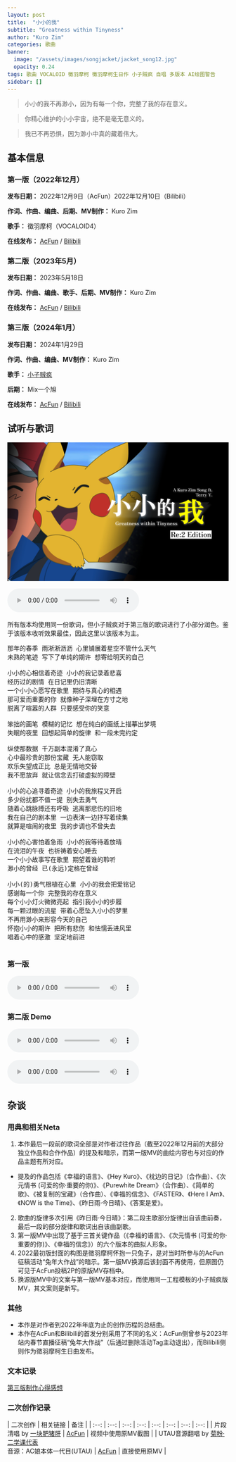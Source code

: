 ```yaml
---
layout: post
title:  "小小的我"
subtitle: "Greatness within Tinyness"
author: "Kuro Zim"
categories: 歌曲
banner: 
  image: "/assets/images/songjacket/jacket_song12.jpg"
  opacity: 0.24
tags: 歌曲 VOCALOID 徵羽摩柯 徵羽摩柯生日作 小子贼疯 自唱 多版本 AI绘图警告
sidebar: []
---
```


> 小小的我不再渺小，因为有每一个你，完整了我的存在意义。

> 你精心维护的小小宇宙，绝不是毫无意义的。

> 我已不再恐惧，因为渺小中真的藏着伟大。

## 基本信息

### 第一版（2022年12月）

**发布日期：** 2022年12月9日（AcFun）2022年12月10日（Bilibili）

**作词、作曲、编曲、后期、MV制作：** Kuro Zim

**歌手：** 徵羽摩柯（VOCALOID4）

**在线发布：** [AcFun](https://www.acfun.cn/v/ac40082187) / [Bilibili](https://www.bilibili.com/video/BV1mP4y1Q7Yh/)

### 第二版（2023年5月）

**发布日期：** 2023年5月18日

**作词、作曲、编曲、歌手、后期、MV制作：** Kuro Zim

**在线发布：** [AcFun](https://www.acfun.cn/v/ac41390699) / [Bilibili](https://www.bilibili.com/video/BV1Lu411x7fK/)

### 第三版（2024年1月）

**发布日期：** 2024年1月29日

**作词、作曲、编曲、MV制作：** Kuro Zim

**歌手：** [小子贼疯](https://www.acfun.cn/u/15232)

**后期：** Mix一个旭

**在线发布：** [AcFun](https://www.acfun.cn/v/ac43634103) / [Bilibili](https://www.bilibili.com/video/BV1ZV411Q7WK/)

## 试听与歌词

![这是图片](/assets/images/songjacket/jacket_song12sp.jpg "第三版特制封面")

<audio controls><source src="/assets/audio/song12v24pikachu.mp3" type="audio/mp3"></audio>

所有版本均使用同一份歌词，但小子贼疯对于第三版的歌词进行了小部分润色。鉴于该版本收听效果最佳，因此这里以该版本为主。

<pre>
那年的春季 雨淅淅沥沥 心里铺展着星空不管什么天气
未熟的笔迹 写下了单纯的期许 想寄给明天的自己 

小小的心相信着奇迹 小小的我记录着悲喜
经历过的剧情 在日记里仍旧清晰
一个小小心愿写在歌里 期待与真心的相遇
那可爱而重要的你 就像种子深埋在方寸之地
脱离了喧嚣的人群 只要感受你的笑意

笨拙的画笔 模糊的记忆 想在纯白的画纸上描摹出梦境
失眠的夜里 回想起简单的旋律 和一段未完约定

纵使那数据 千万副本混淆了真心
心中最珍贵的那份宝藏 无人能窃取
欢乐失望成正比 总是无情地交替
我不愿放弃 就让信念去打破虚拟的障壁

小小的心追寻着奇迹 小小的我旅程又开启
多少纷扰都不值一提 别失去勇气
随着心跳脉搏还有呼吸 逃离那悲伤的旧地
我在自己的剧本里 一边表演一边抒写着续集
就算是喧闹的夜里 我的步调也不曾失去

小小的心害怕着急雨 小小的我等待着放晴
在流泪的午夜 也祈祷着安心睡去
一个小小故事写在歌里 期望着谁的聆听
渺小的曾经 已(永远)定格在曾经

小小(的)勇气根植在心里 小小的我会把爱铭记
感谢每一个你 完整我的存在意义
每个小小灯火微微亮起 指引我小小的步履
每一颗过眼的流星 带着心愿坠入小小的梦里
不再用渺小来形容今天的自己
怀抱小小的期许 把所有悲伤 和怯懦丢进风里
唱着心中的感激 坚定地前进

</pre>

### 第一版

<audio controls><source src="/assets/audio/song12v22.mp3" type="audio/mp3"></audio>

### 第二版 Demo

<audio controls><source src="/assets/audio/song12v23mdemo.mp3" type="audio/mp3"></audio>

<audio controls><source src="/assets/audio/song12v23fdemo.mp3" type="audio/mp3"></audio>

## 杂谈

### 用典和相关Neta

1. 本作最后一段前的歌词全部是对作者过往作品（截至2022年12月前的大部分独立作品和合作作品）的提及和暗示，而第一版MV的曲绘内容也与对应的作品主题有所对应。
* 提及的作品包括《幸福的语言》、《Hey Kuro》、《枕边的日记》（合作曲）、《次元情书 (可爱的你·重要的你)》、《Purewhite Dream》（合作曲）、《简单的歌》、《被复制的宝藏》（合作曲）、《幸福的信念》、《FASTER》、《Here I Am》、《NOW is the Time》、《昨日雨·今日晴》、《答案是爱》。
2. 歌曲的旋律多次引用《昨日雨·今日晴》：第二段主歌部分旋律出自该曲前奏，最后一段的部分旋律和歌词出自该曲副歌。
3. 第一版MV中出现了基于三首关键作品（《幸福的语言》、《次元情书 (可爱的你·重要的你)》、《幸福的信念》）的六个版本的曲拟人形象。
4. 2022最初版封面的构图是徵羽摩柯怀抱一只兔子，是对当时所参与的AcFun征稿活动“兔年大作战”的暗示。第一版MV换源后该封面不再使用，但原图仍可见于AcFun投稿2P的原版MV存档中。
5. 换源版MV中的文案与第一版MV基本对应，而使用同一工程模板的小子贼疯版MV，其文案则是新写。

### 其他

* 本作是对作者到2022年年底为止的创作历程的总结曲。
* 本作在AcFun和Bilibili的首发分别采用了不同的名义：AcFun侧曾参与2023年站内春节直播征稿“兔年大作战”（后通过删除活动Tag主动退出），而Bilibili侧则作为徵羽摩柯生日曲发布。

### 文本记录

[第三版制作心得感想](https://www.acfun.cn/a/ac43189092)

### 二次创作记录

| 二次创作 | 相关链接 | 备注 |
| :--: | :--: | :--: | :--: | :--: | :--: | :--: | :--: | 
| 片段清唱 by [一块肥猪肝](https://www.acfun.cn/u/4599324) | [AcFun](https://www.acfun.cn/v/ac40432618) | 视频中使用原MV截图 |
| UTAU音源翻唱 by [菊粉·二学课代表](https://www.acfun.cn/u/684188)<br>音源：AC娘本体一代目(UTAU) | [AcFun](https://www.acfun.cn/v/ac40704707) | 直接使用原MV |